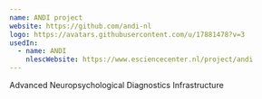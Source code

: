 ```yaml
---
name: ANDI project
website: https://github.com/andi-nl
logo: https://avatars.githubusercontent.com/u/17881478?v=3
usedIn:
  - name: ANDI
    nlescWebsite: https://www.esciencecenter.nl/project/andi
---
```

Advanced Neuropsychological Diagnostics Infrastructure
